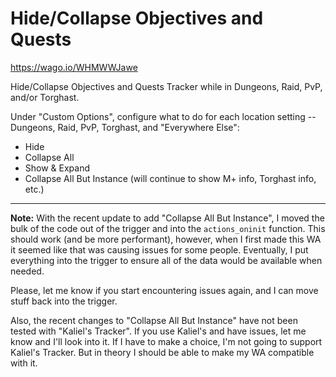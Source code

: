 # Hide/Collapse Objectives and Quests

https://wago.io/WHMWWJawe

Hide/Collapse Objectives and Quests Tracker while in Dungeons, Raid, PvP, and/or Torghast.

Under "Custom Options", configure what to do for each location setting -- Dungeons, Raid, PvP, Torghast, and "Everywhere Else":

- Hide
- Collapse All
- Show & Expand
- Collapse All But Instance (will continue to show M+ info, Torghast info, etc.)

---

**Note:**
With the recent update to add "Collapse All But Instance", I moved the bulk of the code out of the trigger and into the `actions_oninit` function. This should work (and be more performant), however, when I first made this WA it seemed like that was causing issues for some people. Eventually, I put everything into the trigger to ensure all of the data would be available when needed.

Please, let me know if you start encountering issues again, and I can move stuff back into the trigger.

Also, the recent changes to "Collapse All But Instance" have not been tested with "Kaliel's Tracker". If you use Kaliel's and have issues, let me know and I'll look into it. If I have to make a choice, I'm not going to support Kaliel's Tracker. But in theory I should be able to make my WA compatible with it.
